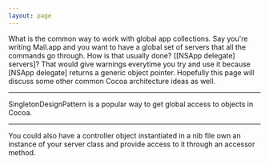 ```yaml
---
layout: page
---
```


What is the common way to work with global app collections. Say you're writing Mail.app and you want to have a global set of servers that all the commands go through. How is that usually done? [[NSApp delegate] servers]? That would give warnings everytime you try and use it because [NSApp delegate] returns a generic object pointer. Hopefully this page will discuss some other common Cocoa architecture ideas as well.

----

SingletonDesignPattern is a popular way to get global access to objects in Cocoa.

----

You could also have a controller object instantiated in a nib file own an instance of your server class and provide access to it through an accessor method.

